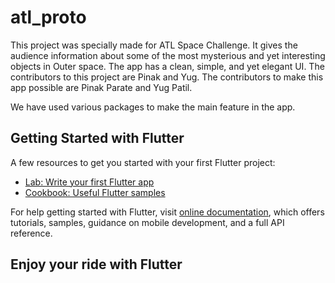 # atl_proto

This project was specially made for ATL Space Challenge.
It gives the audience information about some of the most mysterious and yet interesting objects in Outer space.
The app has a clean, simple, and yet elegant UI.
The contributors to this project are Pinak and Yug.
The contributors to make this app possible are Pinak Parate and Yug Patil.

We have used various packages to make the main feature in the app.

## Getting Started with Flutter

A few resources to get you started with your first Flutter project:

- [Lab: Write your first Flutter app](https://flutter.dev/docs/get-started/codelab)
- [Cookbook: Useful Flutter samples](https://flutter.dev/docs/cookbook)

For help getting started with Flutter, visit
[online documentation](https://flutter.dev/docs), which offers tutorials,
samples, guidance on mobile development, and a full API reference.

## Enjoy your ride with Flutter
